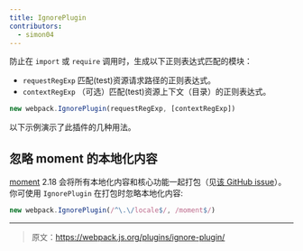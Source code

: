 ```yaml
---
title: IgnorePlugin
contributors:
  - simon04
---
```


防止在 `import` 或 `require` 调用时，生成以下正则表达式匹配的模块：

* `requestRegExp` 匹配(test)资源请求路径的正则表达式。
* `contextRegExp` （可选）匹配(test)资源上下文（目录）的正则表达式。

``` js
new webpack.IgnorePlugin(requestRegExp, [contextRegExp])
```

以下示例演示了此插件的几种用法。


## 忽略 moment 的本地化内容

[moment](https://momentjs.com/) 2.18 会将所有本地化内容和核心功能一起打包（见[该 GitHub issue](https://github.com/moment/moment/issues/2373)）。你可使用 `IgnorePlugin` 在打包时忽略本地化内容:

```js
new webpack.IgnorePlugin(/^\.\/locale$/, /moment$/)
```

***

> 原文：https://webpack.js.org/plugins/ignore-plugin/
